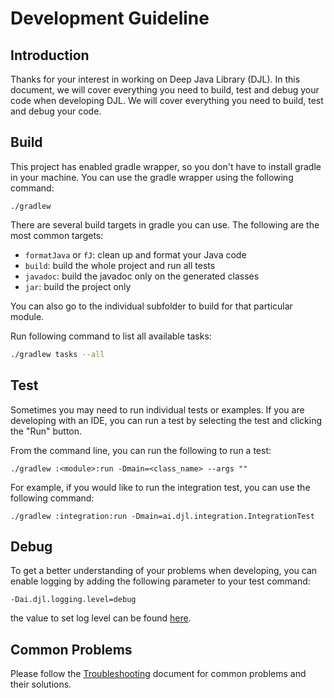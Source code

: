 # Development Guideline

## Introduction

Thanks for your interest in working on Deep Java Library (DJL).
In this document, we will cover everything you need to build, test and debug your code when developing DJL.
We will cover everything you need to build, test and debug your code.

## Build
This project has enabled gradle wrapper, so you don't have to install gradle in your machine.
You can use the gradle wrapper using the following command:
```
./gradlew
```
There are several build targets in gradle you can use. The following are the most common targets:

- `formatJava` or `fJ`: clean up and format your Java code
- `build`: build the whole project and run all tests
- `javadoc`: build the javadoc only on the generated classes
- `jar`: build the project only

You can also go to the individual subfolder to build for that particular module.

Run following command to list all available tasks:
```sh
./gradlew tasks --all
```

## Test
Sometimes you may need to run individual tests or examples.
If you are developing with an IDE, you can run a test by selecting the test and clicking the "Run" button.

From the command line, you can run the following to run a test:
```
./gradlew :<module>:run -Dmain=<class_name> --args ""
```
For example, if you would like to run the integration test, you can use the following command:
```
./gradlew :integration:run -Dmain=ai.djl.integration.IntegrationTest
```

## Debug
To get a better understanding of your problems when developing, you can enable logging by adding the following parameter to your test command:
```
-Dai.djl.logging.level=debug
```
the value to set log level can be found [here](https://logging.apache.org/log4j/2.x/manual/customloglevels.html).

## Common Problems

Please follow the [Troubleshooting](troubleshooting.md) document for common problems and their solutions.
